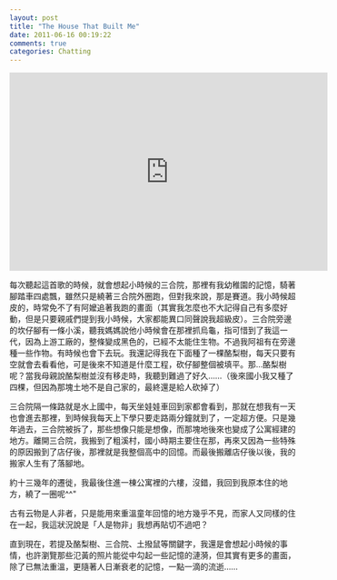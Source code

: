 ```yaml
---
layout: post
title: "The House That Built Me"
date: 2011-06-16 00:19:22
comments: true
categories: Chatting
---
```

<p><iframe width="560" height="349" src="http://www.youtube.com/embed/DQYNM6SjD_o?rel=0" frameborder="0" allowfullscreen=""></iframe></p><p>每次聽起這首歌的時候，就會想起小時候的三合院，那裡有我幼稚園的記憶，騎著腳踏車四處飄，雖然只是繞著三合院外圈跑，但對我來說，那是賽道。我小時候超皮的，時常免不了有阿嬤追著我跑的畫面（其實我怎麼也不大記得自己有多麼好動，但是只要親戚們提到我小時候，大家都能異口同聲說我超級皮）。三合院旁邊的坎仔腳有一條小溪，聽我媽媽說他小時候會在那裡抓烏龜，指可惜到了我這一代，因為上游工廠的，整條變成黑色的，已經不太能住生物。不過我阿祖有在旁邊種一些作物。有時候也會下去玩。我還記得我在下面種了一棵酪梨樹，每天只要有空就會去看看他，可是後來不知道是什麼工程，砍仔腳整個被填平。那&hellip;酪梨樹呢？當我母親說酪梨樹並沒有移走時，我聽到難過了好久&hellip;&hellip;（後來國小我又種了四棵，但因為那塊土地不是自己家的，最終還是給人砍掉了）</p><p>三合院隔一條路就是水上國中，每天坐娃娃車回到家都會看到，那就在想我有一天也會進去那裡，到時候我每天上下學只要走路兩分鐘就到了，一定超方便。只是幾年過去，三合院被拆了，那些想像只能是想像，而那塊地後來也變成了公寓經建的地方。離開三合院，我搬到了粗溪村，國小時期主要住在那，再來又因為一些特殊的原因搬到了店仔後，那裡就是我整個高中的回憶。而最後搬離店仔後以後，我的搬家人生有了落腳地。</p><p>約十三幾年的遷徙，我最後住進一棟公寓裡的六樓，沒錯，我回到我原本住的地方，繞了一圈呢^^"</p><p>古有云物是人非者，只是能用來重溫童年回憶的地方幾乎不見，而家人又同樣的住在一起，我這狀況說是「人是物非」我想再貼切不過吧？</p><p>直到現在，若提及酪梨樹、三合院、土撥鼠等關鍵字，我還是會想起小時候的事情，也許瀏覽那些氾黃的照片能從中勾起一些記憶的漣漪，但其實有更多的畫面，除了已無法重溫，更隨著人日漸衰老的記憶，一點一滴的流逝&hellip;&hellip;</p>
